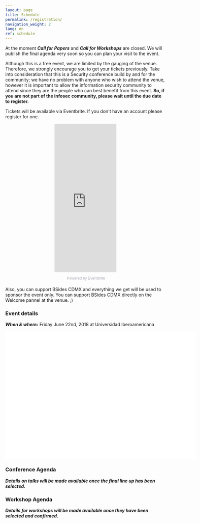 ```yaml
---
layout: page
title: Schedule
permalink: /registration/
navigation_weight: 2
lang: en
ref: schedule
---
```


At the moment ***Call for Papers*** and ***Call for Workshops*** are closed. We will publish the final agenda very soon so you can plan your visit to the event.

Although this is a free event, we are limited by the gauging of the venue. Therefore, we strongly encourage you to get your tickets previously. Take into consideration that this is a Security conference build by and for the community; we have no problem with anyone who wish to attend the venue, however it is important to allow the information security community to attend since they are the people who can best benefit from this event. **So, if you are not part of the infosec community, please wait until the due date to register.**

Tickets will be available via Eventbrite. If you don't have an account please register for one.

<center>
<div style="width:195px; text-align:center;" ><iframe  src="https://www.eventbrite.es/countdown-widget?eid=46003210842" frameborder="0" height="466" width="195" marginheight="0" marginwidth="0" scrolling="no" allowtransparency="true"></iframe><div style="font-family:Helvetica, Arial; font-size:12px; padding:10px 0 5px; margin:2px; width:195px; text-align:center;" ><a class="powered-by-eb" style="color: #ADB0B6; text-decoration: none;" target="_blank" href="http://www.eventbrite.es/">Powered by Eventbrite</a></div></div>
</center>

Also, you can support BSides CDMX and everything we get will be used to sponsor the event only. You can support BSides CDMX directly on the Welcome pannel at the venue. ;) 

### Event details
***When & where:*** Friday June 22nd, 2018 at Universidad Iberoamericana

<div id="map" style="width:600px;height:400px;background:white"></div>
<script>
	function initMap() {
		var location = {lat: 19.370367, lng: -99.263951};
		var map = new google.maps.Map(document.getElementById('map'), {
			zoom: 15,
			center: location
		});
		var marker = new google.maps.Marker({
			position: location,
			map: map
		});
	}
</script>
<script async defer
	src="https://maps.googleapis.com/maps/api/js?key=AIzaSyCTNdMtg7T1tzmGaphNDlMD6SsDFPcOqEs&callback=initMap">
</script>

### Conference Agenda
***Details on talks will be made available once the final line up has been selected.***

### Workshop Agenda
***Details for workshops will be made available once they have been selected and confirmed.***
